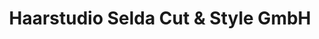 ---
title: "Haarstudio Selda Cut & Style GmbH"
url: /neutraubling/haarstudio-selda-cut-und-style-gmbh/
shop: Friseur
---